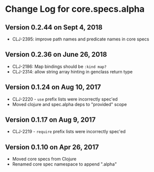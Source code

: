 # Change Log for core.specs.alpha

## Version 0.2.44 on Sept 4, 2018

* CLJ-2395: improve path names and predicate names in core specs

## Version 0.2.36 on June 26, 2018

* CLJ-2186: Map bindings should be `:kind map?`
* CLJ-2314: allow string array hinting in genclass return type

## Version 0.1.24 on Aug 10, 2017

* CLJ-2220 - `use` prefix lists were incorrectly spec'ed
* Moved clojure and spec.alpha deps to "provided" scope

## Version 0.1.17 on Aug 9, 2017

* CLJ-2219 - `require` prefix lists were incorrectly spec'ed

## Version 0.1.10 on Apr 26, 2017

* Moved core specs from Clojure
* Renamed core spec namespace to append ".alpha"

